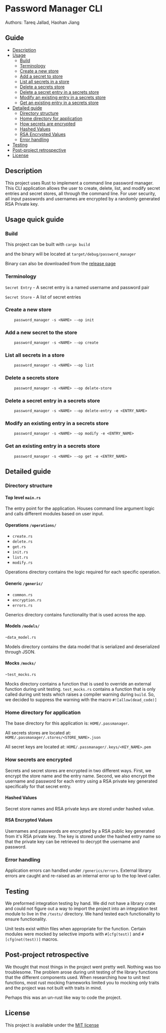# Password Manager CLI
Authors: Tareq Jallad, Haohan Jiang  

## Guide
- [Description](#description)
- [Usage](#usage-quick-guide)
  - [Build](#build)
  - [Terminology](#terminology)
  - [Create a new store](#create-a-new-store)
  - [Add a secret to store](#add-a-new-secret-to-the-store)
  - [List all secrets in a store](#list-all-secrets-in-a-store)
  - [Delete a secrets store](#delete-a-secrets-store)
  - [Delete a secret entry in a secrets store](#delete-a-secret-entry-in-a-secrets-store)
  - [Modify an existing entry in a secrets store](#modify-an-existing-entry-in-a-secrets-store)
  - [Get an existing entry in a secrets store](#get-an-existing-entry-in-a-secrets-store)
- [Detailed guide](#detailed-guide)
  - [Directory structure](#directory-structure)
  - [Home directory for application](#home-directory-for-application)
  - [How secrets are encrypted](#how-secrets-are-encrypted)
  - [Hashed Values](#hashed-values)
  - [RSA Encrypted Values](#rsa-encrypted-values)
  - [Error handling](#error-handling)
- [Testing](#testing)
- [Post-project retrospective](#post-project-retrospective)
- [License](#license)

## Description
This project uses Rust to implement a command line password manager. This CLI application allows the user to
create, delete, list, and modify secret entries and secret stores, all through the command line.
For user security, all input passwords and usernames are encrypted by a randomly generated RSA Private key.

## Usage quick guide
### Build
This project can be built with `cargo build`

and the binary will be located at `target/debug/password_manager`  

Binary can also be downloaded from the [release page](https://github.com/CS410-510Rust-Password-Manager-CLI/CS510-password-manager-/releases)
### Terminology
`Secret Entry` - A secret entry is a named username and password pair

`Secret Store` - A list of secret entries

### Create a new store
        password_manager -s <NAME> --op init

### Add a new secret to the store
        password_manager -s <NAME> --op create

### List all secrets in a store
        password_manager -s <NAME> --op list

### Delete a secrets store
        password_manager -s <NAME> --op delete-store

### Delete a secret entry in a secrets store
        password_manager -s <NAME> --op delete-entry -e <ENTRY_NAME>

### Modify an existing entry in a secrets store
        password_manager -s <NAME> --op modify -e <ENTRY_NAME>

### Get an existing entry in a secrets store
        password_manager -s <NAME> --op get -e <ENTRY_NAME>

## Detailed guide
### Directory structure
#### Top level `main.rs`
The entry point for the application. Houses command line argument logic and calls different
modules based on user input.

#### Operations `/operations/`
- `create.rs`
- `delete.rs`
- `get.rs`
- `init.rs`
- `list.rs`
- `modify.rs`

Operations directory contains the logic required for each specific operation. 

#### Generic `/generic/`
- `common.rs`
- `encryption.rs`
- `errors.rs`

Generics directory contains functionality that is used across the app. 

#### Models `/models/`
-`data_model.rs`

Models directory contains the data model that is serialized and deserialized through JSON.

#### Mocks `/mocks/`
-`test_mocks.rs`

Mocks directory contains a function that is used to override an external function during unit testing.
`test_mocks.rs` contains a function that is only called during unit tests which raises a compiler warning during
`build`. So, we decided to suppress the warning with the macro `#![allow(dead_code)]` 

### Home directory for application
The base directory for this application is: `HOME/.passmanager`.

All secrets stores are located at: `HOME/.passmanager/.stores/<STORE_NAME>.json`

All secret keys are located at: `HOME/.passmanager/.keys/<KEY_NAME>.pem`

### How secrets are encrypted
Secrets and secret stores are encrypted in two different ways. First, we encrypt the store name and the entry name.
Second, we also encrypt the username and password for each entry using a RSA private key generated specifically for that
secret entry. 

#### Hashed Values
Secret store names and RSA private keys are stored under hashed value. 

#### RSA Encrypted Values
Usernames and passwords are encrypted by a RSA public key generated from it's RSA private key. The key is stored under
the hashed entry name so that the private key can be retrieved to decrypt the username and password. 

### Error handling
Application errors can handled under `/generics/errors`. External library errors are caught and re-raised as an internal
error up to the top level caller. 

## Testing
We preformed integration testing by hand. We did not have a library crate and could not figure out a way
to import the project into an integration test module to live in the `/tests/` directory. We hand tested
each functionality to ensure functionality. 

Unit tests exist within files when appropriate for the function. Certain modules were mocked by selective 
imports with `#[cfg(test)]` and `#[cfg(not(test))]` macros.

## Post-project retrospective
We thought that most things in the project went pretty well. Nothing was too troublesome. 
The problem arose during unit testing of the library functions that the different 
components used. When researching how to unit test functions, most rust mocking frameworks limited you
to mocking only traits and the project was not built with traits in mind. 

Perhaps this was an un-rust like way to code the project. 

## License  
This project is available under the 
[MIT license](https://github.com/CS410-510Rust-Password-Manager-CLI/CS510-password-manager-/blob/main/LICENSE)


